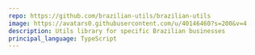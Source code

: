 ```yaml
---
repo: https://github.com/brazilian-utils/brazilian-utils
image: https://avatars0.githubusercontent.com/u/40146460?s=200&v=4
description: Utils library for specific Brazilian businesses
principal_language: TypeScript
---
```

